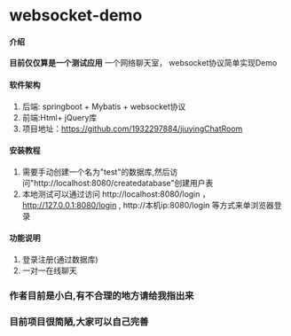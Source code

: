 # websocket-demo

#### 介绍
**目前仅仅算是一个测试应用**
一个网络聊天室， websocket协议简单实现Demo

#### 软件架构
1.  后端: springboot + Mybatis + websocket协议
2.  前端:Html+ jQuery库
3.  项目地址：https://github.com/1932297884/jiuyingChatRoom

#### 安装教程

1.  需要手动创建一个名为"test"的数据库,然后访问"http://localhost:8080/createdatabase"创建用户表
2.  本地测试可以通过访问 http://localhost:8080/login ， http://127.0.0.1:8080/login , http://本机ip:8080/login 等方式来单浏览器登录

#### 功能说明

1.  登录注册(通过数据库)
2.  一对一在线聊天

### 作者目前是小白,有不合理的地方请给我指出来
### 目前项目很简陋,大家可以自己完善

